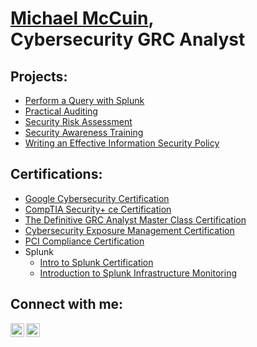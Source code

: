 <h1><a href="https://www.linkedin.com/in/michaelmccuin/">Michael McCuin</a>, <br/></a> Cybersecurity GRC Analyst</a></h1>

<h2>Projects:</h2>

- [Perform a Query with Splunk](https://github.com/michaelmccuin/PerformAQueryWithSplunk)
- [Practical Auditing](https://github.com/michaelmccuin/PracticalAuditing)
- [Security Risk Assessment](https://github.com/michaelmccuin/SecurityRiskAssessment)
- [Security Awareness Training](https://github.com/michaelmccuin/SecurityAwarenessTraining)
- [Writing an Effective Information Security Policy](https://github.com/michaelmccuin/WritingAnEffectiveInformationSecurityPolicy)

<h2>Certifications:</h2>

- <a href="https://www.coursera.org/account/accomplishments/specialization/certificate/S2HXYNMUT3BT/">Google Cybersecurity Certification</a>
- <a href="https://i.imgur.com/UFBttCc.png">CompTIA Security+ ce Certification</a>
- <a href="https://i.imgur.com/AO2C28b.jpg">The Definitive GRC Analyst Master Class Certification</a>
- <a href="https://xm-cyber.thinkific.com/certificates/kfmzmfxstj">Cybersecurity Exposure Management Certification</a>
- <a href="https://i.imgur.com/Cn9oYCZ.jpg">PCI Compliance Certification</a> <br/>
- Splunk
  - <a href="https://i.imgur.com/h7vRktc.jpg">Intro to Splunk Certification</a>
  - <a href="https://i.imgur.com/6qfEqhh.jpg">Introduction to Splunk Infrastructure Monitoring</a>


<h2>Connect with me:</h2>

[<img align="left" alt="MichaelMcCuin | LinkedIn" width="22px" src="https://cdn.jsdelivr.net/npm/simple-icons@v3/icons/linkedin.svg" />][linkedin]
[<img align="left" alt="MichaelMcCuin | YouTube" width="22px" src="https://cdn.jsdelivr.net/npm/simple-icons@v3/icons/youtube.svg" />][youtube]

[linkedin]: https://www.linkedin.com/in/michaelmccuin/
[youtube]: https://www.youtube.com/@Michael.McCuin

<!--
**michaelmccuin/michaelmccuin** is a ✨ _special_ ✨ repository because its `README.md` (this file) appears on your GitHub profile.

Here are some ideas to get you started:

- 🔭 I’m currently working on ...
- 🌱 I’m currently learning ...
- 👯 I’m looking to collaborate on ...
- 🤔 I’m looking for help with ...
- 💬 Ask me about ...
- 📫 How to reach me: ...
- 😄 Pronouns: ...
- ⚡ Fun fact: ...
-->
